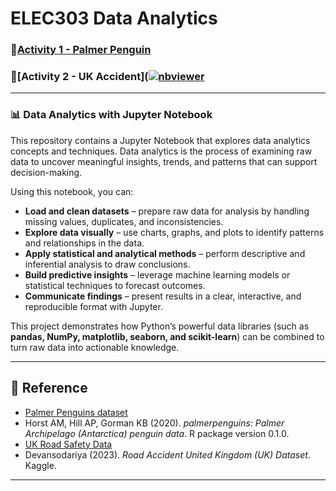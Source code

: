# ELEC303 Data Analytics 

### 🐧[Activity 1 - Palmer Penguin](https://github.com/raiahyxs/Data-Analytics/blob/main/ITELEC03/activity%201.ipynb)
### 🛑[Activity 2 - UK Accident]([![nbviewer](https://img.shields.io/badge/view%20in-nbviewer-blue)](https://nbviewer.org/github/raiahyxs/Data-Analytics/blob/main/ITELEC03/activity%202.ipynb)
---

### 📊 Data Analytics with Jupyter Notebook

This repository contains a Jupyter Notebook that explores data analytics concepts and techniques. Data analytics is the process of examining raw data to uncover meaningful insights, trends, and patterns that can support decision-making.

Using this notebook, you can:

* **Load and clean datasets** – prepare raw data for analysis by handling missing values, duplicates, and inconsistencies.
* **Explore data visually** – use charts, graphs, and plots to identify patterns and relationships in the data.
* **Apply statistical and analytical methods** – perform descriptive and inferential analysis to draw conclusions.
* **Build predictive insights** – leverage machine learning models or statistical techniques to forecast outcomes.
* **Communicate findings** – present results in a clear, interactive, and reproducible format with Jupyter.

This project demonstrates how Python’s powerful data libraries (such as **pandas, NumPy, matplotlib, seaborn, and scikit-learn**) can be combined to turn raw data into actionable knowledge.

---

## 🔗 Reference
- [Palmer Penguins dataset](https://allisonhorst.github.io/palmerpenguins/)  
- Horst AM, Hill AP, Gorman KB (2020). *palmerpenguins: Palmer Archipelago (Antarctica) penguin data*. R package version 0.1.0.
- [UK Road Safety Data](https://www.kaggle.com/datasets/devansodariya/road-accident-united-kingdom-uk-dataset)  
- Devansodariya (2023). *Road Accident United Kingdom (UK) Dataset*. Kaggle.

---

